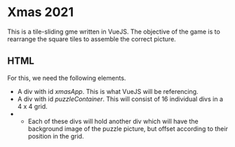 # Xmas 2021
This is a tile-sliding gme written in VueJS. The objective of the game is to rearrange the square tiles to assemble the correct picture.

## HTML
For this, we need the following elements.
- A div with id *xmasApp*. This is what VueJS will be referencing.
- A div with id *puzzleContainer*. This will consist of 16 individual divs in a 4 x 4 grid.
- - Each of these divs will hold another div which will have the background image of the puzzle picture, but offset according to their position in the grid.
